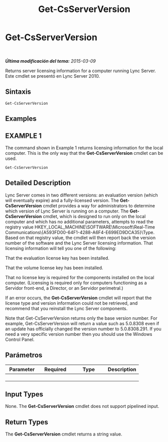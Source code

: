 ﻿---
title: Get-CsServerVersion
TOCTitle: Get-CsServerVersion
ms:assetid: 66af07c0-fdfe-491a-ad48-b8821fb58904
ms:mtpsurl: https://technet.microsoft.com/es-es/library/Gg398470(v=OCS.15)
ms:contentKeyID: 48275498
ms.date: 01/07/2017
mtps_version: v=OCS.15
ms.translationtype: HT
---

# Get-CsServerVersion

 

_**Última modificación del tema:** 2015-03-09_

Returns server licensing information for a computer running Lync Server. Este cmdlet se presentó en Lync Server 2010.

## Sintaxis

    Get-CsServerVersion

## Examples

## EXAMPLE 1

The command shown in Example 1 returns licensing information for the local computer. This is the only way that the **Get-CsServerVersion** cmdlet can be used.

    Get-CsServerVersion

## Detailed Description

Lync Server comes in two different versions: an evaluation version (which will eventually expire) and a fully-licensed version. The **Get-CsServerVersion** cmdlet provides a way for administrators to determine which version of Lync Server is running on a computer. The **Get-CsServerVersion** cmdlet, which is designed to run only on the local computer and which has no additional parameters, attempts to read the registry value HKEY\_LOCAL\_MACHINE\\SOFTWARE\\Microsoft\\Real-Time Communications\\{A593FD00-64F1-4288-A6F4-E699ED9DCA35}\\Type. Based on that registry value, the cmdlet will then report back the version number of the software and the Lync Server licensing information. That licensing information will tell you one of the following:

That the evaluation license key has been installed.

That the volume license key has been installed.

That no license key is required for the components installed on the local computer. (Licensing is required only for computers functioning as a Servidor front-end, a Director, or an Servidor perimetral.)

If an error occurs, the **Get-CsServerVersion** cmdlet will report that the license type and version information could not be retrieved, and recommend that you reinstall the Lync Server components.

Note that Get-CsServerVersion returns only the base version number. For example, Get-CsServerVersion will return a value such as 5.0.8308 even if an update has officially changed the version number to 5.0.8308.291. If you need a very specific version number then you should use the Windows Control Panel.

## Parámetros


<table>
<colgroup>
<col style="width: 25%" />
<col style="width: 25%" />
<col style="width: 25%" />
<col style="width: 25%" />
</colgroup>
<thead>
<tr class="header">
<th>Parameter</th>
<th>Required</th>
<th>Type</th>
<th>Description</th>
</tr>
</thead>
<tbody>
<tr class="odd">
<td><p></p></td>
<td><p></p></td>
<td><p></p></td>
<td><p></p></td>
</tr>
</tbody>
</table>


## Input Types

None. The **Get-CsServerVersion** cmdlet does not support pipelined input.

## Return Types

The **Get-CsServerVersion** cmdlet returns a string value.


